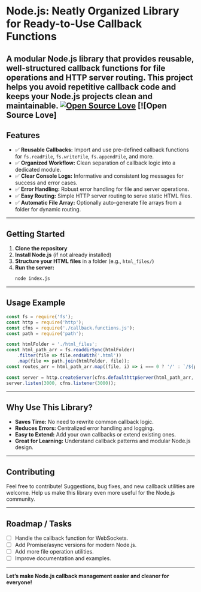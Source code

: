 # Node.js: Neatly Organized Library for Ready-to-Use Callback Functions

A modular Node.js library that provides reusable, well-structured callback functions for file operations and HTTP server routing. This project helps you avoid repetitive callback code and keeps your Node.js projects clean and maintainable.
[![Open Source Love](https://badges.frapsoft.com/os/v1/open-source.png?v=103)](https://github.com/ellerbrock/open-source-badges/)  [![Open Source Love]
---

## Features

- ✅ **Reusable Callbacks:** Import and use pre-defined callback functions for `fs.readFile`, `fs.writeFile`, `fs.appendFile`, and more.
- ✅ **Organized Workflow:** Clean separation of callback logic into a dedicated module.
- ✅ **Clear Console Logs:** Informative and consistent log messages for success and error cases.
- ✅ **Error Handling:** Robust error handling for file and server operations.
- ✅ **Easy Routing:** Simple HTTP server routing to serve static HTML files.
- ✅ **Automatic File Array:** Optionally auto-generate file arrays from a folder for dynamic routing.

---

## Getting Started

1. **Clone the repository**
2. **Install Node.js** (if not already installed)
3. **Structure your HTML files** in a folder (e.g., `html_files/`)
4. **Run the server:**
    ```bash
    node index.js
    ```

---

## Usage Example

```javascript
const fs = require('fs');
const http = require('http');
const cfns = require('./callback.functions.js');
const path = require('path');

const htmlFolder = './html_files';
const html_path_arr = fs.readdirSync(htmlFolder)
    .filter(file => file.endsWith('.html'))
    .map(file => path.join(htmlFolder, file));
const routes_arr = html_path_arr.map((file, i) => i === 0 ? '/' : `/${path.parse(file).name}`);

const server = http.createServer(cfns.defaulthttpServer(html_path_arr, routes_arr));
server.listen(3000, cfns.listener(3000));
```

---

## Why Use This Library?

- **Saves Time:** No need to rewrite common callback logic.
- **Reduces Errors:** Centralized error handling and logging.
- **Easy to Extend:** Add your own callbacks or extend existing ones.
- **Great for Learning:** Understand callback patterns and modular Node.js design.

---

## Contributing

Feel free to contribute! Suggestions, bug fixes, and new callback utilities are welcome. Help us make this library even more useful for the Node.js community.

---

## Roadmap / Tasks

- [ ] Handle the callback function for WebSockets.
- [ ] Add Promise/async versions for modern Node.js.
- [ ] Add more file operation utilities.
- [ ] Improve documentation and examples.

---

**Let’s make Node.js callback management easier and cleaner for everyone!**
